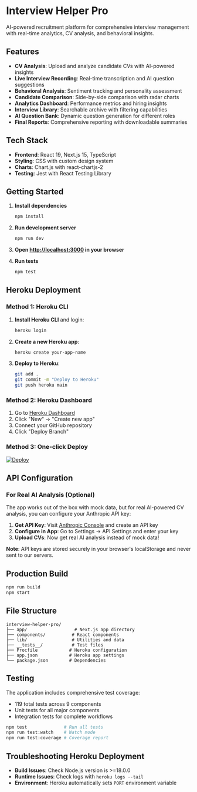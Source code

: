 # Interview Helper Pro

AI-powered recruitment platform for comprehensive interview management with real-time analytics, CV analysis, and behavioral insights.

## Features

- **CV Analysis**: Upload and analyze candidate CVs with AI-powered insights
- **Live Interview Recording**: Real-time transcription and AI question suggestions  
- **Behavioral Analysis**: Sentiment tracking and personality assessment
- **Candidate Comparison**: Side-by-side comparison with radar charts
- **Analytics Dashboard**: Performance metrics and hiring insights
- **Interview Library**: Searchable archive with filtering capabilities
- **AI Question Bank**: Dynamic question generation for different roles
- **Final Reports**: Comprehensive reporting with downloadable summaries

## Tech Stack

- **Frontend**: React 19, Next.js 15, TypeScript
- **Styling**: CSS with custom design system
- **Charts**: Chart.js with react-chartjs-2
- **Testing**: Jest with React Testing Library

## Getting Started

1. **Install dependencies**
   ```bash
   npm install
   ```

2. **Run development server**
   ```bash
   npm run dev
   ```

3. **Open [http://localhost:3000](http://localhost:3000) in your browser**

4. **Run tests**
   ```bash
   npm test
   ```

## Heroku Deployment

### Method 1: Heroku CLI

1. **Install Heroku CLI** and login:
   ```bash
   heroku login
   ```

2. **Create a new Heroku app**:
   ```bash
   heroku create your-app-name
   ```

3. **Deploy to Heroku**:
   ```bash
   git add .
   git commit -m "Deploy to Heroku"
   git push heroku main
   ```

### Method 2: Heroku Dashboard

1. Go to [Heroku Dashboard](https://dashboard.heroku.com/)
2. Click "New" → "Create new app"  
3. Connect your GitHub repository
4. Click "Deploy Branch"

### Method 3: One-click Deploy

[![Deploy](https://www.herokucdn.com/deploy/button.svg)](https://heroku.com/deploy)

## API Configuration

### For Real AI Analysis (Optional)

The app works out of the box with mock data, but for real AI-powered CV analysis, you can configure your Anthropic API key:

1. **Get API Key**: Visit [Anthropic Console](https://console.anthropic.com/) and create an API key
2. **Configure in App**: Go to Settings → API Settings and enter your key
3. **Upload CVs**: Now get real AI analysis instead of mock data!

**Note**: API keys are stored securely in your browser's localStorage and never sent to our servers.

## Production Build

```bash
npm run build
npm start
```

## File Structure

```
interview-helper-pro/
├── app/                  # Next.js app directory
├── components/          # React components  
├── lib/                 # Utilities and data
├── __tests__/           # Test files
├── Procfile            # Heroku configuration
├── app.json            # Heroku app settings
└── package.json        # Dependencies
```

## Testing

The application includes comprehensive test coverage:
- 119 total tests across 9 components
- Unit tests for all major components
- Integration tests for complete workflows

```bash
npm test              # Run all tests
npm run test:watch    # Watch mode
npm run test:coverage # Coverage report
```

## Troubleshooting Heroku Deployment

- **Build Issues**: Check Node.js version is >=18.0.0
- **Runtime Issues**: Check logs with `heroku logs --tail`
- **Environment**: Heroku automatically sets `PORT` environment variable
